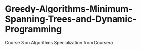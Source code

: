 # Greedy-Algorithms-Minimum-Spanning-Trees-and-Dynamic-Programming
Course 3 on Algorithms Specialization from Coursera
